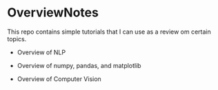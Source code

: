 # OverviewNotes
This repo contains simple tutorials that I can use as a review om certain topics.

* Overview of NLP

* Overview of numpy, pandas, and matplotlib

* Overview of Computer Vision

